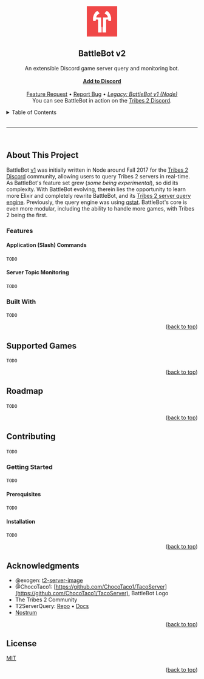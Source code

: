 <!-- header -->
<div id="top" align="center">
  <img src="images/logo.png" alt="BattleBot" width="80" height="80">
  <h2 align="center">BattleBot v2</h2>
  <p align="center">
    An extensible Discord game server query and monitoring bot.
    <br />
    <br />
    <a href="https://github.com/amineo/discord-battlebot"><strong>Add to Discord</strong></a>
    <br />
    <br />
    <a href="https://github.com/amineo/discord-battlebot/issues">Feature Request</a>
    &#8226;
    <a href="https://github.com/amineo/discord-battlebot/issues">Report Bug</a>
    &#8226;
    <a href="https://github.com/amineo/discord-battlebot/tree/v1-node"><em>Legacy: BattleBot v1 (Node)</em></a>
    <br />
    You can see BattleBot in action on the <a href="https://discord.gg/Y4muNvF">Tribes 2 Discord</a>.
  </p>
</div>
<!-- /header -->


<!-- TOC -->
<details>
  <summary>Table of Contents</summary>
  <ol>
    <li>
      <a href="#about-this-project">About This Project</a>
      <ul>
        <li><a href="#features">Features</a></li>
        <li><a href="#built-with">Built With</a></li>        
      </ul>
    </li>
    <li><a href="#supported-games">Supported Games</a></li>
    <li><a href="#roadmap">Roadmap</a></li>
    <li><a href="#contributing">Contributing</a>
      <ul>
        <li>
          <a href="#getting-started">Getting Started</a>
          <ul>
            <li><a href="#prerequisites">Prerequisites</a></li>
            <li><a href="#installation">Installation</a></li>
          </ul>
        </li>        
      </ul>
    </li>
    <li><a href="#acknowledgments">Acknowledgments</a></li>
    <li><a href="#license">License</a></li>
  </ol>
</details>
<!-- /TOC -->

<br />

---

<br />


## About This Project

BattleBot [v1](https://github.com/amineo/discord-battlebot/tree/v1-node) was initially written in Node around Fall 2017 
for the [Tribes 2 Discord](https://discord.gg/Y4muNvF) community, allowing users to query Tribes 2 servers in real-time. 
As BattleBot's feature set grew (*some being experimental*), so did its complexity. With BattleBot evolving, therein lies the 
opportunity to learn more Elixir and completely rewrite BattleBot, and its [Tribes 2 server query engine](https://github.com/amineo/t2_server_query_elixir). 
Previously, the query engine was using [qstat](https://github.com/Unity-Technologies/qstat). 
BattleBot's core is even more modular, including the ability to handle more games, with Tribes 2 being the first.

### Features
#### Application (Slash) Commands
`TODO`

#### Server Topic Monitoring
`TODO`

### Built With
`TODO`

<p align="right">(<a href="#top">back to top</a>)</p>
<!-- /About This Project -->



## Supported Games
`TODO`
<p align="right">(<a href="#top">back to top</a>)</p>
<!-- /Supported Games -->



## Roadmap
`TODO`
<p align="right">(<a href="#top">back to top</a>)</p>
<!-- /Roadmap -->


## Contributing
`TODO`
### Getting Started
`TODO`
#### Prerequisites
`TODO`
#### Installation
`TODO`

<p align="right">(<a href="#top">back to top</a>)</p>
<!-- /Contributing -->

## Acknowledgments
* @exogen: [t2-server-image](https://github.com/exogen/t2-server-xbar/tree/main/packages/t2-server-image)
* @ChocoTaco1: [https://github.com/ChocoTaco1/TacoServer](https://github.com/ChocoTaco1/TacoServer), BattleBot Logo
* The Tribes 2 Community
* T2ServerQuery: [Repo](https://github.com/amineo/t2_server_query_elixir) &#8226; [Docs](https://hexdocs.pm/t2_server_query)
* [Nostrum](https://github.com/Kraigie/nostrum)

<p align="right">(<a href="#top">back to top</a>)</p>
<!-- /Acknowledgments -->


## License
[MIT](LICENSE.txt)
<p align="right">(<a href="#top">back to top</a>)</p>
<!-- /License -->
